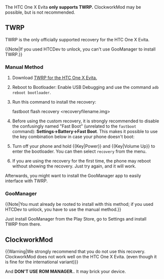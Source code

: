 The HTC One X Evita **only supports TWRP.** ClockworkMod may be possible, but is not recommended.

## TWRP

TWRP is the only officially supported recovery for the HTC One X Evita.

{{Note|If you used HTCDev to unlock, you can't use GooManager to install TWRP.}}

### Manual Method

1. Download [TWRP for the HTC One X Evita.](http://teamw.in/project/twrp2/99)
2. Reboot to Bootloader: Enable USB Debugging and use the command `adb reboot bootloader`.
3. Run this command to install the recovery:

    fastboot flash recovery <recoveryfilename.img>

4. Before using the custom recovery, it is strongly recommended to disable the confusingly named "Fast Boot" (unrelated to the `fastboot` command): **Settings->Battery->Fast Boot**. This makes it possible to use the key combination below in case your phone doesn't boot:

5. Turn off your phone and hold {{Key|Power}} and {{Key|Volume Up}} to enter the bootloader. You can then select `recovery` from the menu.

6. If you are using the recovery for the first time, the phone may reboot without showing the recovery. Just try again, and it will work.

Afterwards, you might want to install the GooManager app to easily interface with TWRP.

### GooManager

{{Note|You must already be rooted to install with this method; if you used HTCDev to unlock, you have to use the manual method.}}

Just install GooManager from the Play Store, go to Settings and install TWRP from there.

## ClockworkMod

{{Warning|We strongly recommend that you do not use this recovery. ClockworkMod does not work well on the HTC One X Evita. (even though it is fine for the international variant)}}

And **DON'T USE ROM MANAGER.**. It may brick your device.